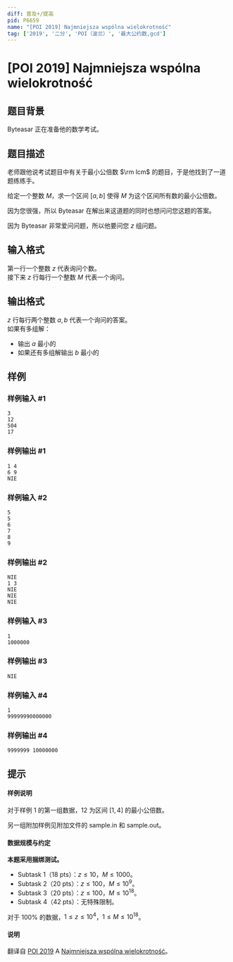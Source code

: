```yaml
---
diff: 普及+/提高
pid: P6659
name: "[POI 2019] Najmniejsza wspólna wielokrotność"
tag: ['2019', '二分', 'POI（波兰）', '最大公约数,gcd']
---
```

# [POI 2019] Najmniejsza wspólna wielokrotność
## 题目背景

Byteasar 正在准备他的数学考试。
## 题目描述

老师跟他说考试题目中有关于最小公倍数 $\rm lcm$ 的题目，于是他找到了一道题练练手。

给定一个整数 $M$，求一个区间 $[a,b]$ 使得 $M$ 为这个区间所有数的最小公倍数。

因为您很强，所以 Byteasar 在解出来这道题的同时也想问问您这题的答案。

因为 Byteasar 非常爱问问题，所以他要问您 $z$ 组问题。
## 输入格式

第一行一个整数 $z$ 代表询问个数。    
接下来 $z$ 行每行一个整数 $M$ 代表一个询问。
## 输出格式

$z$ 行每行两个整数 $a,b$ 代表一个询问的答案。    
如果有多组解：

- 输出 $a$ 最小的
- 如果还有多组解输出 $b$ 最小的
## 样例

### 样例输入 #1
```
3
12
504
17
```
### 样例输出 #1
```
1 4
6 9
NIE
```
### 样例输入 #2
```
5
5
6
7
8
9
```
### 样例输出 #2
```
NIE
1 3
NIE
NIE
NIE
```
### 样例输入 #3
```
1
1000000
```
### 样例输出 #3
```
NIE
```
### 样例输入 #4
```
1
99999990000000
```
### 样例输出 #4
```
9999999 10000000
```
## 提示

#### 样例说明

对于样例 $1$ 的第一组数据，$12$ 为区间 $[1,4]$ 的最小公倍数。

另一组附加样例见附加文件的 sample.in 和 sample.out。

#### 数据规模与约定

**本题采用捆绑测试。**

- Subtask 1（18 pts）：$z \le 10$，$M \le 1000$。
- Subtask 2（20 pts）：$z\le 100$，$M \le 10^9$。
- Subtask 3（20 pts）：$z \le 100$，$M \le 10^{18}$。
- Subtask 4（42 pts）：无特殊限制。

对于 $100\%$ 的数据，$1 \le z\le 10^4$，$1 \le M \le 10^{18}$。

#### 说明

翻译自 [POI 2019](https://sio2.mimuw.edu.pl/c/oi27-1/dashboard/) A [Najmniejsza wspólna wielokrotność](https://sio2.mimuw.edu.pl/c/oi27-1/p/nww/)。
